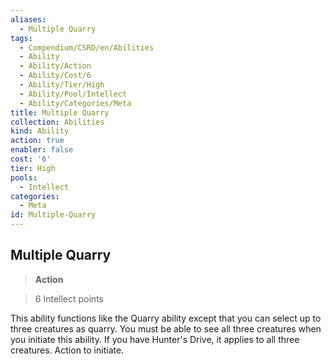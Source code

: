 ```yaml
---
aliases:
  - Multiple Quarry
tags:
  - Compendium/CSRD/en/Abilities
  - Ability
  - Ability/Action
  - Ability/Cost/6
  - Ability/Tier/High
  - Ability/Pool/Intellect
  - Ability/Categories/Meta
title: Multiple Quarry
collection: Abilities
kind: Ability
action: true
enabler: false
cost: '6'
tier: High
pools:
  - Intellect
categories:
  - Meta
id: Multiple-Quarry
---
```

## Multiple Quarry    
>**Action**    
>6 Intellect points  
    
This ability functions like the Quarry ability except that you can select up to three creatures as quarry. You must be able to see all three creatures when you initiate this ability. If you have Hunter's Drive, it applies to all three creatures. Action to initiate.
